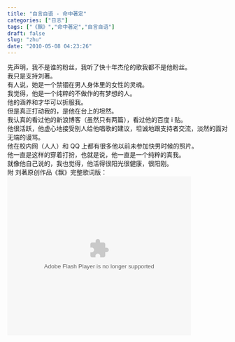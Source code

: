 ```yaml
---
title: "自言自语 - 命中著定"
categories: ["日志"]
tags: ["《飘》","命中著定","自言自语"]
draft: false
slug: "zhu"
date: "2010-05-08 04:23:26"
---
```


<div id="_mcePaste">先声明，我不是谁的粉丝，我听了快十年杰伦的歌我都不是他粉丝。</div>
<div id="_mcePaste">我只是支持刘著。</div>
<div id="_mcePaste">有人说，她是一个禁锢在男人身体里的女性的灵魂。</div>
<div id="_mcePaste">我觉得，他是一个纯粹的不做作的有梦想的人。</div>
<div id="_mcePaste">他的涵养和才华可以折服我。</div>
<div id="_mcePaste">但是真正打动我的，是他在台上的坦然。</div>
<div id="_mcePaste">我认真的看过他的新浪博客（虽然只有两篇），看过他的百度 i 贴。</div>
<div id="_mcePaste">他很活跃，他虚心地接受别人给他唱歌的建议，坦诚地跟支持者交流，淡然的面对无端的谩骂。</div>
<div id="_mcePaste">他在校内网（人人）和 QQ 上都有很多他以前未参加快男时候的照片。</div>
<div id="_mcePaste">他一直是这样的穿着打扮，也就是说，他一直是一个纯粹的真我。</div>
<div id="_mcePaste">就像他自己说的，我也觉得，他活得很阳光很健康，很阳刚。</div>
<div>附 刘著原创作品《飘》完整歌词版：</div>
<object classid="clsid:d27cdb6e-ae6d-11cf-96b8-444553540000" width="420" height="363" codebase="http://download.macromedia.com/pub/shockwave/cabs/flash/swflash.cab#version=6,0,40,0"><param name="allowFullScreen" value="true"><param name="allowscriptaccess" value="always"><param name="wmode" value="opaque"><param name="src" value="http://www.tudou.com/v/NUESYJUDzwo/v.swf"><param name="allowfullscreen" value="true"><embed type="application/x-shockwave-flash" width="420" height="363" src="http://www.tudou.com/v/NUESYJUDzwo/v.swf" wmode="opaque" allowscriptaccess="always" allowfullscreen="true"></embed></object>

